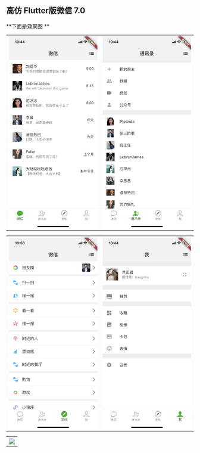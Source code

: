 ## 高仿 Flutter版微信 7.0 
 
**下面是效果图 **
 
 

<table>
<tr>
<th> 
<img  src="snapshoot/home.PNG"  alt="首页" align=center />
</th>  

<th> 
<img src="snapshoot/contacts.PNG"  alt="通讯录" align=center />
</th>  
</tr>
</table>

  
 
<table>
<tr>
<th> 
<img src="snapshoot/find.PNG"  alt="发现" align=center /> 
</th>  

<th> 
<img src="snapshoot/me.PNG"  alt="我的" align=center /> 
</th>  
</tr>
</table>

 
 

 

<table>

<tr>
<th><img src="https://upload-images.jianshu.io/upload_images/1091358-8e6d6d0834792b63.PNG?imageMogr2/auto-orient/strip%7CimageView2/2/w/400">
</th>  
</tr>
</table>